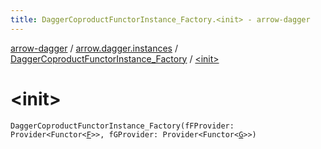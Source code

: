 ```yaml
---
title: DaggerCoproductFunctorInstance_Factory.<init> - arrow-dagger
---
```


[arrow-dagger](../../index.html) / [arrow.dagger.instances](../index.html) / [DaggerCoproductFunctorInstance_Factory](index.html) / [&lt;init&gt;](./-init-.html)

# &lt;init&gt;

`DaggerCoproductFunctorInstance_Factory(fFProvider: Provider<Functor<`[`F`](index.html#F)`>>, fGProvider: Provider<Functor<`[`G`](index.html#G)`>>)`